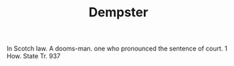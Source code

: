---
title: Dempster
letter: D
permalink: "/definitions/bld-dempster.html"
body: In Scotch law. A dooms-man. one who pronounced the sentence of court. 1 How.
  State Tr. 937
published_at: '2018-07-07'
source: Black's Law Dictionary 2nd Ed (1910)
layout: post
---